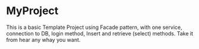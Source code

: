 # MyProject
This is a basic Template Project using Facade pattern, with one service, connection to DB, login method, 
Insert and retrieve (select) methods.
Take it from hear any whay you want.
